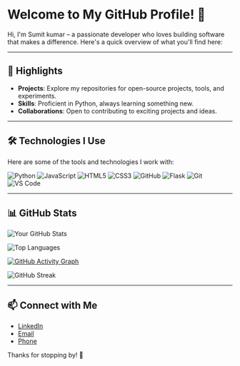 # Welcome to My GitHub Profile! 👋

Hi, I'm Sumit kumar – a passionate developer who loves building software that makes a difference. Here's a quick overview of what you'll find here:

---

## 🌟 Highlights
- **Projects**: Explore my repositories for open-source projects, tools, and experiments.
- **Skills**: Proficient in Python, always learning something new.
- **Collaborations**: Open to contributing to exciting projects and ideas.

---

## 🛠️ Technologies I Use
Here are some of the tools and technologies I work with:

![Python](https://img.shields.io/badge/-Python-3776AB?style=flat-square&logo=python&logoColor=white)
![JavaScript](https://img.shields.io/badge/-JavaScript-F7DF1E?style=flat-square&logo=javascript&logoColor=black)
![HTML5](https://img.shields.io/badge/-HTML5-E34F26?style=flat-square&logo=html5&logoColor=white)
![CSS3](https://img.shields.io/badge/-CSS3-1572B6?style=flat-square&logo=css3&logoColor=white)
![GitHub](https://img.shields.io/badge/-GitHub-181717?style=flat-square&logo=github&logoColor=white)
![Flask](https://img.shields.io/badge/-Flask-000000?style=flat-square&logo=flask&logoColor=white)
![Git](https://img.shields.io/badge/-Git-F05032?style=flat-square&logo=git&logoColor=white)
![VS Code](https://img.shields.io/badge/-VS%20Code-007ACC?style=flat-square&logo=visual-studio-code&logoColor=white)

---

## 📊 GitHub Stats
![Your GitHub Stats](https://github-readme-stats.vercel.app/api?username=sumit007-ui&show_icons=true&theme=radical)

![Top Languages](https://github-readme-stats.vercel.app/api/top-langs/?username=sumit007-ui&layout=compact&theme=radical)

[![GitHub Activity Graph](https://github-readme-activity-graph.vercel.app/graph?username=sumit007-ui&theme=radical)](https://github.com/Ashutosh00710/github-readme-activity-graph)

![GitHub Streak](https://github-readme-streak-stats.herokuapp.com/?user=sumit007-ui&theme=radical)



---

## 📫 Connect with Me
- [LinkedIn]((https://www.linkedin.com/in/sumit-kumar-a0899b250/?utm_source=share&utm_campaign=share_via&utm_content=profile&utm_medium=android_app))
- [Email]((sk78146083@gmail.com))
- [Phone]((+91-8360671237))

Thanks for stopping by! 🚀
